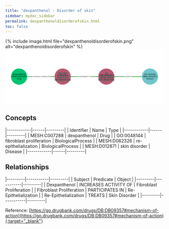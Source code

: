 ```yaml
---
title: "dexpanthenol - Disorder of skin"
sidebar: mydoc_sidebar
permalink: dexpanthenoldisorderofskin.html
toc: false 
---
```


{% include image.html file="dexpanthenoldisorderofskin.png" alt="dexpanthenoldisorderofskin" %}![Path Visualization](/images/dexpanthenoldisorderofskin.png)

## Concepts

|------------|------|---------|
| Identifier | Name | Type    |
|------------|------|---------|
| MESH:C007288 | dexpanthenol | Drug |
| GO:0048144 | fibroblast proliferation | BiologicalProcess |
| MESH:D062326 | re-epithelialization | BiologicalProcess |
| MESH:D012871 | skin disorder | Disease |
|------------|------|---------|

## Relationships

|---------|-----------|---------|
| Subject | Predicate | Object  |
|---------|-----------|---------|
| Dexpanthenol | INCREASES ACTIVITY OF | Fibroblast Proliferation |
| Fibroblast Proliferation | PARTICIPATES IN | Re-Epithelialization |
| Re-Epithelialization | TREATS | Skin Disorder |
|---------|-----------|---------|

Reference: [https://go.drugbank.com/drugs/DB:DB09357#mechanism-of-action](https://go.drugbank.com/drugs/DB:DB09357#mechanism-of-action){:target="_blank"}